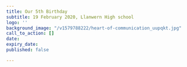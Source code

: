 ```yaml
---
title: Our 5th Birthday
subtitle: 19 February 2020, Llanwern High school
logo: ''
background_image: "/v1579788222/heart-of-communication_uupqkt.jpg"
call_to_action: []
date: 
expiry_date: 
published: false

---
```

